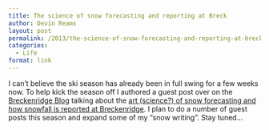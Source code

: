 ```yaml
---
title: The science of snow forecasting and reporting at Breck
author: Devin Reams
layout: post
permalink: /2013/the-science-of-snow-forecasting-and-reporting-at-breck/
categories:
  - Life
format: link
---
```

I can&#8217;t believe the ski season has already been in full swing for a few weeks now. To help kick the season off I authored a guest post over on the [Breckenridge Blog][1] talking about the [art (science?) of snow forecasting and how snowfall is reported at Breckenridge][2]. I plan to do a number of guest posts this season and expand some of my &#8220;snow writing&#8221;. Stay tuned&#8230;

 [1]: http://blog.breckenridge.com
 [2]: http://blog.breckenridge.com/2013/11/21/science-snow-forecasting-reporting-breck/